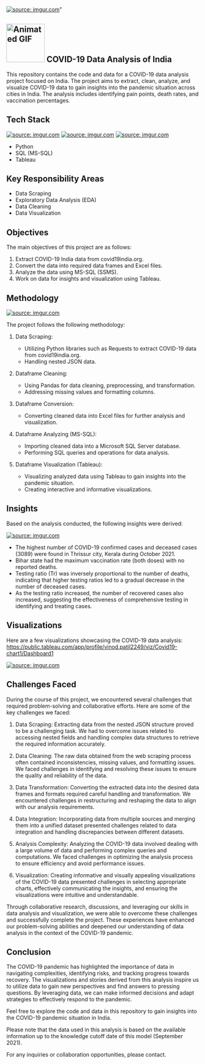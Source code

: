 <a href="https://imgur.com/wjM3LCG"><img src="https://i.imgur.com/wjM3LCG.jpg" title="source: imgur.com" /></a>"

## <a href="https://imgur.com/SRujbkj"><img src="https://i.imgur.com/SRujbkj.gif" alt="Animated GIF" width="100" height="100"></a>  COVID-19 Data Analysis of India


This repository contains the code and data for a COVID-19 data analysis project focused on India. The project aims to extract, clean, analyze, and visualize COVID-19 data to gain insights into the pandemic situation across cities in India. The analysis includes identifying pain points, death rates, and vaccination percentages.

## Tech Stack

<a href="https://imgur.com/IWTYHaS"><img src="https://i.imgur.com/IWTYHaS.jpg" title="source: imgur.com" /></a>    <a href="https://imgur.com/uKgvaMq"><img src="https://i.imgur.com/uKgvaMq.png" title="source: imgur.com" /></a>       <a href="https://imgur.com/xlaBiS2"><img src="https://i.imgur.com/xlaBiS2.png" title="source: imgur.com" /></a>


- Python
- SQL (MS-SQL)
- Tableau

## Key Responsibility Areas

- Data Scraping
- Exploratory Data Analysis (EDA)
- Data Cleaning
- Data Visualization

## Objectives

The main objectives of this project are as follows:

1. Extract COVID-19 India data from covid19india.org.
2. Convert the data into required data frames and Excel files.
3. Analyze the data using MS-SQL (SSMS).
4. Work on data for insights and visualization using Tableau.

## Methodology

<a href="https://imgur.com/eT68L0o"><img src="https://i.imgur.com/eT68L0o.png" title="source: imgur.com" /></a>

The project follows the following methodology:

1. Data Scraping:
   - Utilizing Python libraries such as Requests to extract COVID-19 data from covid19india.org.
   - Handling nested JSON data.

2. Dataframe Cleaning:
   - Using Pandas for data cleaning, preprocessing, and transformation.
   - Addressing missing values and formatting columns.

3. Dataframe Conversion:
   - Converting cleaned data into Excel files for further analysis and visualization.

4. Dataframe Analyzing (MS-SQL):
   - Importing cleaned data into a Microsoft SQL Server database.
   - Performing SQL queries and operations for data analysis.

5. Dataframe Visualization (Tableau):
   - Visualizing analyzed data using Tableau to gain insights into the pandemic situation.
   - Creating interactive and informative visualizations.

## Insights

Based on the analysis conducted, the following insights were derived:

<a href="https://imgur.com/FwDVYC8"><img src="https://i.imgur.com/FwDVYC8.png" title="source: imgur.com" /></a>

- The highest number of COVID-19 confirmed cases and deceased cases (3089) were found in Thrissur city, Kerala during October 2021.
- Bihar state had the maximum vaccination rate (both doses) with no reported deaths.
- Testing ratio (Tr) was inversely proportional to the number of deaths, indicating that higher testing ratios led to a gradual decrease in the number of deceased cases.
- As the testing ratio increased, the number of recovered cases also increased, suggesting the effectiveness of comprehensive testing in identifying and treating cases.

## Visualizations

Here are a few visualizations showcasing the COVID-19 data analysis:
https://public.tableau.com/app/profile/vinod.patil2249/viz/Covid19-chart1/Dashboard1

<a href="https://imgur.com/ctOTXvh"><img src="https://i.imgur.com/ctOTXvh.png" title="source: imgur.com" /></a>


## Challenges Faced

During the course of this project, we encountered several challenges that required problem-solving and collaborative efforts. Here are some of the key challenges we faced:

1. Data Scraping: Extracting data from the nested JSON structure proved to be a challenging task. We had to overcome issues related to accessing nested fields and handling complex data structures to retrieve the required information accurately.

2. Data Cleaning: The raw data obtained from the web scraping process often contained inconsistencies, missing values, and formatting issues. We faced challenges in identifying and resolving these issues to ensure the quality and reliability of the data.

3. Data Transformation: Converting the extracted data into the desired data frames and formats required careful handling and transformation. We encountered challenges in restructuring and reshaping the data to align with our analysis requirements.

4. Data Integration: Incorporating data from multiple sources and merging them into a unified dataset presented challenges related to data integration and handling discrepancies between different datasets.

5. Analysis Complexity: Analyzing the COVID-19 data involved dealing with a large volume of data and performing complex queries and computations. We faced challenges in optimizing the analysis process to ensure efficiency and avoid performance issues.

6. Visualization: Creating informative and visually appealing visualizations of the COVID-19 data presented challenges in selecting appropriate charts, effectively communicating the insights, and ensuring the visualizations were intuitive and understandable.

Through collaborative research, discussions, and leveraging our skills in data analysis and visualization, we were able to overcome these challenges and successfully complete the project. These experiences have enhanced our problem-solving abilities and deepened our understanding of data analysis in the context of the COVID-19 pandemic.

## Conclusion

The COVID-19 pandemic has highlighted the importance of data in navigating complexities, identifying risks, and tracking progress towards recovery. The visualizations and stories derived from this analysis inspire us to utilize data to gain new perspectives and find answers to pressing questions. By leveraging data, we can make informed decisions and adapt strategies to effectively respond to the pandemic.

Feel free to explore the code and data in this repository to gain insights into the COVID-19 pandemic situation in India.

Please note that the data used in this analysis is based on the available information up to the knowledge cutoff date of this model (September 2021).

For any inquiries or collaboration opportunities, please contact.
